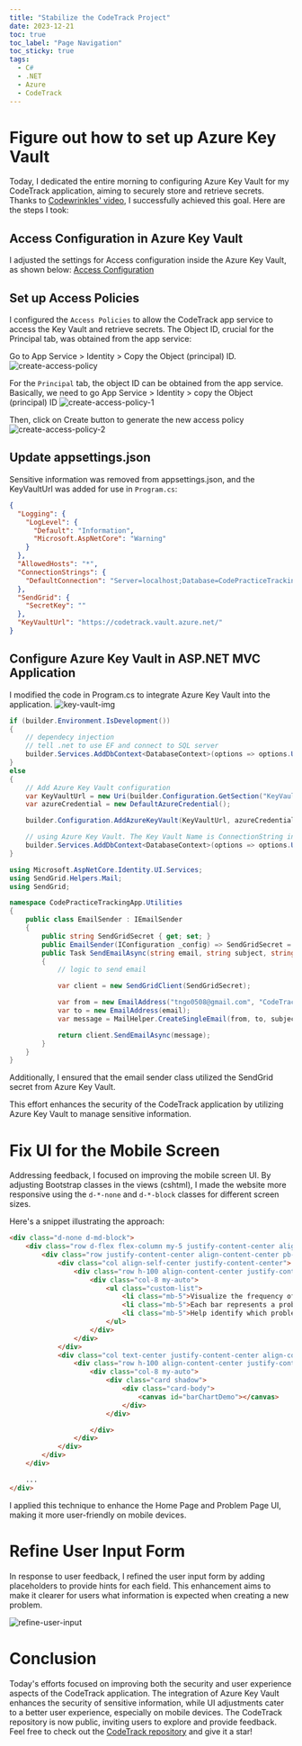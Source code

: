 ```yaml
---
title: "Stabilize the CodeTrack Project"
date: 2023-12-21
toc: true
toc_label: "Page Navigation"
toc_sticky: true
tags:
  - C#
  - .NET
  - Azure
  - CodeTrack
---
```

# Figure out how to set up Azure Key Vault
Today, I dedicated the entire morning to configuring Azure Key Vault for my CodeTrack application, aiming to securely store and retrieve secrets. Thanks to [Codewrinkles' video](https://www.youtube.com/watch?v=I8p8j5MuMAo), I successfully achieved this goal. Here are the steps I took:

## Access Configuration in Azure Key Vault
I adjusted the settings for Access configuration inside the Azure Key Vault, as shown below:
[Access Configuration](/assets/images/access-configuration.png)
## Set up Access Policies
I configured the `Access Policies` to allow the CodeTrack app service to access the Key Vault and retrieve secrets. The Object ID, crucial for the Principal tab, was obtained from the app service:

Go to App Service > Identity > Copy the Object (principal) ID.
![create-access-policy](/assets/images/2023-12-21_15-31-22-create-access-policy.png)

For the `Principal` tab, the object ID can be obtained from the app service. Basically, we need to go App Service > Identity > copy the Object (principal) ID
![create-access-policy-1](/assets/images/2023-12-21_15-34-53-create-access-policy-1.png)

Then, click on Create button to generate the new access policy
![create-access-policy-2](/assets/images/2023-12-21_15-37-02-create-access-policy-2.png)

## Update appsettings.json
   
Sensitive information was removed from appsettings.json, and the KeyVaultUrl was added for use in `Program.cs`:

```json
{
  "Logging": {
    "LogLevel": {
      "Default": "Information",
      "Microsoft.AspNetCore": "Warning"
    }
  },
  "AllowedHosts": "*",
  "ConnectionStrings": {
    "DefaultConnection": "Server=localhost;Database=CodePracticeTrackingApp;Trusted_Connection=True;TrustServerCertificate=true;Integrated Security=True;"
  },
  "SendGrid": {
    "SecretKey": ""
  },
  "KeyVaultUrl": "https://codetrack.vault.azure.net/"
}
```

## Configure Azure Key Vault in ASP.NET MVC Application

I modified the code in Program.cs to integrate Azure Key Vault into the application.
![key-vault-img](/assets/images/2023-12-21_15-43-19-key-vault-img.png)

```csharp
if (builder.Environment.IsDevelopment())
{
    // dependecy injection
    // tell .net to use EF and connect to SQL server 
    builder.Services.AddDbContext<DatabaseContext>(options => options.UseSqlServer(builder.Configuration.GetConnectionString("DefaultConnection")));
}
else
{
    // Add Azure Key Vault configuration
    var KeyVaultUrl = new Uri(builder.Configuration.GetSection("KeyVaultUrl").Value!);
    var azureCredential = new DefaultAzureCredential();

    builder.Configuration.AddAzureKeyVault(KeyVaultUrl, azureCredential);

    // using Azure Key Vault. The Key Vault Name is ConnectionString in this case
    builder.Services.AddDbContext<DatabaseContext>(options => options.UseSqlServer(builder.Configuration["ConnectionString"]));
}
```

```csharp
using Microsoft.AspNetCore.Identity.UI.Services;
using SendGrid.Helpers.Mail;
using SendGrid;

namespace CodePracticeTrackingApp.Utilities
{
    public class EmailSender : IEmailSender
    {
        public string SendGridSecret { get; set; }
        public EmailSender(IConfiguration _config) => SendGridSecret = _config["SendGridSecret"] ??= _config.GetValue<string>("SendGrid:SecretKey");
        public Task SendEmailAsync(string email, string subject, string htmlMessage)
        {
            // logic to send email

            var client = new SendGridClient(SendGridSecret);

            var from = new EmailAddress("tngo0508@gmail.com", "CodeTrack");
            var to = new EmailAddress(email);
            var message = MailHelper.CreateSingleEmail(from, to, subject, "", htmlMessage);

            return client.SendEmailAsync(message);
        }
    }
}

```
Additionally, I ensured that the email sender class utilized the SendGrid secret from Azure Key Vault.

This effort enhances the security of the CodeTrack application by utilizing Azure Key Vault to manage sensitive information.

# Fix UI for the Mobile Screen
Addressing feedback, I focused on improving the mobile screen UI. By adjusting Bootstrap classes in the views (cshtml), I made the website more responsive using the `d-*-none` and `d-*-block` classes for different screen sizes.

Here's a snippet illustrating the approach:
```html
<div class="d-none d-md-block">
    <div class="row d-flex flex-column my-5 justify-content-center align-content-center">
        <div class="row justify-content-center align-content-center pb-5">
            <div class="col align-self-center justify-content-center">
                <div class="row h-100 align-content-center justify-content-center">
                    <div class="col-8 my-auto">
                        <ul class="custom-list">
                            <li class="mb-5">Visualize the frequency of each problem</li>
                            <li class="mb-5">Each bar represents a problem, and the height corresponds to the frequency</li>
                            <li class="mb-5">Help identify which problems are more common</li>
                        </ul>
                    </div>
                </div>
            </div>
            <div class="col text-center justify-content-center align-content-center">
                <div class="row h-100 align-content-center justify-content-center">
                    <div class="col-8 my-auto">
                        <div class="card shadow">
                            <div class="card-body">
                                <canvas id="barChartDemo"></canvas>
                            </div>
                        </div>

                    </div>
                </div>
            </div>
        </div>
    </div>

    ...
</div>
```

I applied this technique to enhance the Home Page and Problem Page UI, making it more user-friendly on mobile devices.

# Refine User Input Form

In response to user feedback, I refined the user input form by adding placeholders to provide hints for each field. This enhancement aims to make it clearer for users what information is expected when creating a new problem.

![refine-user-input](/assets/images/2023-12-21_16-18-38-refine-user-input.png)

# Conclusion
Today's efforts focused on improving both the security and user experience aspects of the CodeTrack application. The integration of Azure Key Vault enhances the security of sensitive information, while UI adjustments cater to a better user experience, especially on mobile devices. The CodeTrack repository is now public, inviting users to explore and provide feedback. Feel free to check out the [CodeTrack repository](https://github.com/tngo0508/CodePracticeTrackingApp) and give it a star!